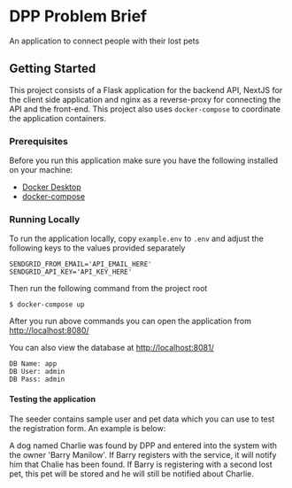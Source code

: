 # DPP Problem Brief

An application to connect people with their lost pets

## Getting Started

This project consists of a Flask application for the backend API, NextJS for the client side application and nginx as a reverse-proxy for connecting the API and the front-end. This project also uses `docker-compose` to coordinate the application containers.

### Prerequisites

Before you run this application make sure you have the following installed on your machine:

- [Docker Desktop](https://www.docker.com/products/docker-desktop)
- [docker-compose](https://docs.docker.com/compose/install/)

### Running Locally

To run the application locally, copy `example.env` to `.env` and adjust the following keys to the values provided separately

```
SENDGRID_FROM_EMAIL='API_EMAIL_HERE'
SENDGRID_API_KEY='API_KEY_HERE'
```

Then run the following command from the project root

```
$ docker-compose up
```

After you run above commands you can open the application from [http://localhost:8080/](http://localhost:8080/)

You can also view the database at [http://localhost:8081/](http://localhost:8081/)

```
DB Name: app
DB User: admin
DB Pass: admin
```

#### Testing the application

The seeder contains sample user and pet data which you can use to test the registration form. An example is below:

A dog named Charlie was found by DPP and entered into the system with the owner 'Barry Manilow'. If Barry registers with the service, it will notify him that Chalie has been found. If Barry is registering with a second lost pet, this pet will be stored and he will still be notified about Charlie.

